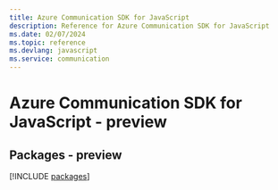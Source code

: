 ```yaml
---
title: Azure Communication SDK for JavaScript
description: Reference for Azure Communication SDK for JavaScript
ms.date: 02/07/2024
ms.topic: reference
ms.devlang: javascript
ms.service: communication
---
```

# Azure Communication SDK for JavaScript - preview
## Packages - preview
[!INCLUDE [packages](communication-index.md)]
